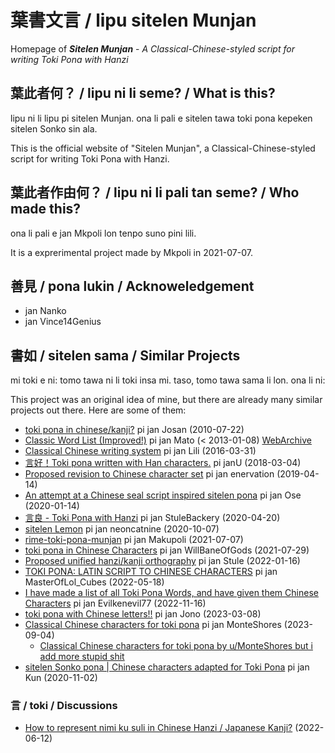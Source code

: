 # 葉書文言 / lipu sitelen Munjan

Homepage of ***Sitelen Munjan*** - *A Classical-Chinese-styled script for writing Toki Pona with Hanzi*

## 葉此者何？ / lipu ni li seme? / What is this?

lipu ni li lipu pi sitelen Munjan. ona li pali e sitelen tawa toki pona kepeken sitelen Sonko sin ala.

This is the official website of "Sitelen Munjan", a Classical-Chinese-styled script for writing Toki Pona with Hanzi.

## 葉此者作由何？ / lipu ni li pali tan seme? / Who made this?
ona li pali e jan Mkpoli lon tenpo suno pini lili.

It is a exprerimental project made by Mkpoli in 2021-07-07.

## 善見 / pona lukin / Acknoweledgement

* jan Nanko
* jan Vince14Genius

## 書如 / sitelen sama / Similar Projects

mi toki e ni: tomo tawa ni li toki insa mi. taso, tomo tawa sama li lon. ona li ni:

This project was an original idea of mine, but there are already many similar projects out there. Here are some of them:

* [toki pona in chinese/kanji?](http://forums.tokipona.org/viewtopic.php?t=1519) pi jan Josan (2010-07-22)
* [Classic Word List (Improved!)](http://tokipona.net/tp/ClassicWordList.aspx) pi jan Mato (< 2013-01-08) [WebArchive](https://web.archive.org/web/20220921122642/http://tokipona.net/tp/ClassicWordList.aspx)
* [Classical Chinese writing system](http://forums.tokipona.org/viewtopic.php?t=2549) pi jan Lili (2016-03-31)
* [言好！Toki pona written with Han characters.](http://forums.tokipona.org/viewtopic.php?t=2689) pi janU (2018-03-04)
* [Proposed revision to Chinese character set](http://forums.tokipona.org/viewtopic.php?t=2740) pi jan enervation (2019-04-14)
* [An attempt at a Chinese seal script inspired sitelen pona](https://www.reddit.com/r/tokipona/comments/eobrq5/an_attempt_at_a_chinese_seal_script_inspired/) pi jan Ose (2020-01-14)
* [言良 - Toki Pona with Hanzi](https://www.reddit.com/r/tokipona/comments/g4lbif/%E8%A8%80%E8%89%AF_toki_pona_with_hanzi/) pi jan StuleBackery (2020-04-20)
* [sitelen Lemon](https://www.reddit.com/r/tokipona/comments/j6nvxd/sitelen_lemon_an_aesthetically_consistent/) pi jan neoncatnine (2020-10-07)
* [rime-toki-pona-munjan](https://github.com/mkpoli/rime-toki-pona-munjan) pi jan Makupoli (2021-07-07)
* [toki pona in Chinese Characters](https://www.reddit.com/r/tokipona/comments/otmjvw/toki_pona_in_chinese_characters/) pi jan WillBaneOfGods (2021-07-29)
* [Proposed unified hanzi/kanji orthography](https://www.reddit.com/r/tokipona/comments/s518h8/proposed_unified_hanzikanji_orthography/) pi jan Stule (2022-01-16)
* [TOKI PONA: LATIN SCRIPT TO CHINESE CHARACTERS](https://www.reddit.com/r/tokipona/comments/us1tvh/hey_guys_i_made_a_toki_pona_translator_which/) pi jan MasterOfLol_Cubes (2022-05-18)
* [I have made a list of all Toki Pona Words, and have given them Chinese Characters](https://www.reddit.com/r/tokipona/comments/yweln5/i_have_made_a_list_of_all_toki_pona_words_and/) pi jan Evilkenevil77 (2022-11-16)
* [toki pona with Chinese letters!!](https://www.reddit.com/r/tokipona/comments/11lnijn/toki_pona_with_chinese_letters/) pi jan Jono (2023-03-08)
* [Classical Chinese characters for toki pona](https://www.reddit.com/r/tokipona/comments/169jknh/classical_chinese_characters_for_toki_pona/) pi jan MonteShores (2023-09-04)
  * [Classical Chinese characters for toki pona by u/MonteShores but i add more stupid shit](https://www.reddit.com/r/tokipona/comments/169zwp4/classical_chinese_characters_for_toki_pona_by/)
* [sitelen Sonko pona | Chinese characters adapted for Toki Pona](https://www.reddit.com/r/tokipona/comments/jm8lo0/sitelen_sonko_pona_chinese_characters_adapted_for/) pi jan Kun (2020-11-02)

### 言 / toki / Discussions

* [How to represent nimi ku suli in Chinese Hanzi / Japanese Kanji?](https://www.reddit.com/r/tokipona/comments/vaix6v/how_to_represent_nimi_ku_suli_in_chinese_hanzi/) (2022-06-12)